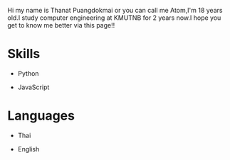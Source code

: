   Hi my name is Thanat Puangdokmai or you can call me Atom,I'm 18 years old.I study computer engineering at KMUTNB for 2 years now.I hope you get to know me better via this page!!

# Skills
  * Python
  
  * JavaScript
  
# Languages
  * Thai
  
  * English
